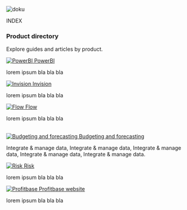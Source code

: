 ![doku](https://profitbasedocs.blob.core.windows.net/imagestitlesites/Docu.png)

INDEX

### Product directory

Explore guides and articles by product.

<div class="column">
        <a href="articles/PowerBI/power-bi.md">
            <img src="https://profitbasedocs.blob.core.windows.net/imagestitlesites/powerBIheader.png" alt="PowerBI">
        </a>
        <a href="articles/PowerBI/power-bi.md" class="custom-link">
            PowerBI
        </a>
    <p>lorem ipsum bla bla bla</p>
</div>

<div class="column">
        <a href="articles/invision/invision.md">
            <img src="https://profitbasedocs.blob.core.windows.net/imagestitlesites/lowcodeheader.png" alt="Invision">
        </a>
                <a href="articles/invision/invision.md" class="custom-link">
           Invision
        </a>   
    <p>lorem ipsum bla bla bla</p>
</div>

<div class="column">
        <a href="articles/flow/flow.md">
            <img src="https://profitbasedocs.blob.core.windows.net/imagestitlesites/flowheader.png" alt="Flow">
        </a>
                 <a href="aarticles/flow/flow.md" class="custom-link">
            Flow
        </a>
    <p>lorem ipsum bla bla bla</p>
</div>

</br>

<div class="column">
        <a href="https://documentation.support.profitbase.com/framework/planner">
            <img src="https://profitbasedocs.blob.core.windows.net/imagestitlesites/budgforrecastingheader.png" alt="Budgeting and forecasting">
        </a>
                <a href="https://documentation.support.profitbase.com/framework/planner" class="custom-link">
             Budgeting and forecasting
        </a>
    <p>Integrate & manage data, Integrate & manage data, Integrate & manage data, Integrate & manage data, Integrate & manage data.</p>
</div>

<div class="column">
        <a href="https://documentation.support.profitbase.com/framework/risk">
            <img src="https://profitbasedocs.blob.core.windows.net/imagestitlesites/riskheader.png" alt="Risk">
        </a>
                 <a href="https://documentation.support.profitbase.com/framework/risk" class="custom-link">
            Risk
        </a>
    <p>lorem ipsum bla bla bla</p>
</div>

<div class="column">
        <a href="https://www.profitbase.no">
            <img src="https://profitbasedocs.blob.core.windows.net/imagestitlesites/PBheader.png" alt="Profitbase">
        </a>
                <a href="https://www.profitbase.no" class="custom-link">
            Profitbase website 
        </a>
    <p>lorem ipsum bla bla bla</p>
</div>

